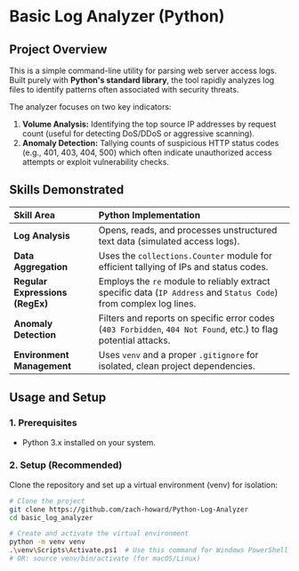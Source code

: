 # Basic Log Analyzer (Python)

## Project Overview

This is a simple command-line utility for parsing web server access logs. Built purely with **Python's standard library**, the tool rapidly analyzes log files to identify patterns often associated with security threats.

The analyzer focuses on two key indicators:
1.  **Volume Analysis:** Identifying the top source IP addresses by request count (useful for detecting DoS/DDoS or aggressive scanning).
2.  **Anomaly Detection:** Tallying counts of suspicious HTTP status codes (e.g., 401, 403, 404, 500) which often indicate unauthorized access attempts or exploit vulnerability checks.

## Skills Demonstrated

| Skill Area | Python Implementation |
| :--- | :--- |
| **Log Analysis** | Opens, reads, and processes unstructured text data (simulated access logs). |
| **Data Aggregation** | Uses the `collections.Counter` module for efficient tallying of IPs and status codes. |
| **Regular Expressions (RegEx)** | Employs the `re` module to reliably extract specific data (`IP Address` and `Status Code`) from complex log lines. |
| **Anomaly Detection** | Filters and reports on specific error codes (`403 Forbidden`, `404 Not Found`, etc.) to flag potential attacks. |
| **Environment Management** | Uses `venv` and a proper `.gitignore` for isolated, clean project dependencies. |

## Usage and Setup

### 1. Prerequisites

* Python 3.x installed on your system.

### 2. Setup (Recommended)

Clone the repository and set up a virtual environment (venv) for isolation:

```bash
# Clone the project
git clone https://github.com/zach-howard/Python-Log-Analyzer
cd basic_log_analyzer

# Create and activate the virtual environment
python -m venv venv
.\venv\Scripts\Activate.ps1  # Use this command for Windows PowerShell
# OR: source venv/bin/activate (for macOS/Linux)
